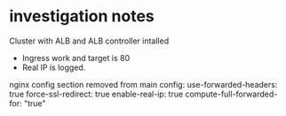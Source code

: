 # investigation notes

Cluster with ALB and ALB controller intalled
- Ingress work and target is 80
- Real IP is logged. 


nginx config section removed from main
          config:
            use-forwarded-headers: true
            force-ssl-redirect: true
            enable-real-ip: true
            compute-full-forwarded-for: "true"